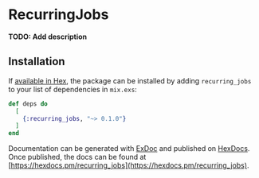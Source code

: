 # RecurringJobs

**TODO: Add description**

## Installation

If [available in Hex](https://hex.pm/docs/publish), the package can be installed
by adding `recurring_jobs` to your list of dependencies in `mix.exs`:

```elixir
def deps do
  [
    {:recurring_jobs, "~> 0.1.0"}
  ]
end
```

Documentation can be generated with [ExDoc](https://github.com/elixir-lang/ex_doc)
and published on [HexDocs](https://hexdocs.pm). Once published, the docs can
be found at [https://hexdocs.pm/recurring_jobs](https://hexdocs.pm/recurring_jobs).

